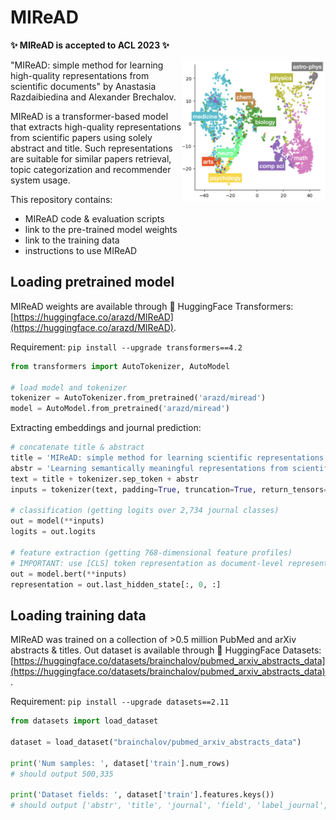 # MIReAD
**✨ MIReAD is accepted to ACL 2023 ✨**

<img src="images/tsne.png" align="right" width="230">
"MIReAD: simple method for learning high-quality representations from scientific documents" by Anastasia Razdaibiedina and Alexander Brechalov.

MIReAD is a transformer-based model that extracts high-quality representations from scientific papers using solely abstract and title. Such representations are suitable for similar papers retrieval, topic categorization and recommender system usage.

This repository contains:
* MIReAD code & evaluation scripts
* link to the pre-trained model weights
* link to the training data
* instructions to use MIReAD

## Loading pretrained model

MIReAD weights are available through 🤗 HuggingFace Transformers: [https://huggingface.co/arazd/MIReAD](https://huggingface.co/arazd/MIReAD).

Requirement: `pip install --upgrade transformers==4.2`

```python
from transformers import AutoTokenizer, AutoModel

# load model and tokenizer
tokenizer = AutoTokenizer.from_pretrained('arazd/miread')
model = AutoModel.from_pretrained('arazd/miread')
```

Extracting embeddings and journal prediction:
```python
# concatenate title & abstract
title = 'MIReAD: simple method for learning scientific representations'
abstr = 'Learning semantically meaningful representations from scientific documents can ...'
text = title + tokenizer.sep_token + abstr
inputs = tokenizer(text, padding=True, truncation=True, return_tensors="pt", max_length=512)

# classification (getting logits over 2,734 journal classes)
out = model(**inputs)
logits = out.logits

# feature extraction (getting 768-dimensional feature profiles)
# IMPORTANT: use [CLS] token representation as document-level representation (hence, 0th idx)
out = model.bert(**inputs)
representation = out.last_hidden_state[:, 0, :]
```

## Loading training data

MIReAD was trained on a collection of >0.5 million PubMed and arXiv abstracts & titles. Out dataset is available through 🤗 HuggingFace Datasets: [https://huggingface.co/datasets/brainchalov/pubmed_arxiv_abstracts_data](https://huggingface.co/datasets/brainchalov/pubmed_arxiv_abstracts_data).

Requirement: `pip install --upgrade datasets==2.11`

```python
from datasets import load_dataset

dataset = load_dataset("brainchalov/pubmed_arxiv_abstracts_data")

print('Num samples: ', dataset['train'].num_rows)
# should output 500,335

print('Dataset fields: ', dataset['train'].features.keys())
# should output ['abstr', 'title', 'journal', 'field', 'label_journal', 'label_field']
```

<!-- ## MIReAD code & evaluation scripts -->
